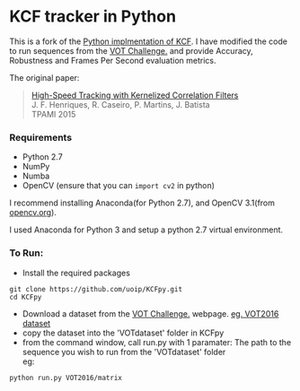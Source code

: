 # KCF tracker in Python

This is a fork of the [Python implmentation of KCF](https://github.com/uoip/KCFpy). I have modified the code to run sequences from the [VOT Challenge.](http://www.votchallenge.net/) and provide Accuracy, Robustness and Frames Per Second evaluation metrics.

The original paper:
> [High-Speed Tracking with Kernelized Correlation Filters](http://www.robots.ox.ac.uk/~joao/publications/henriques_tpami2015.pdf)<br>
> J. F. Henriques, R. Caseiro, P. Martins, J. Batista<br>
> TPAMI 2015

### Requirements
- Python 2.7
- NumPy
- Numba 
- OpenCV (ensure that you can `import cv2` in python)

I recommend installing Anaconda(for Python 2.7), and OpenCV 3.1(from [opencv.org](http://opencv.org/)).

I used Anaconda for Python 3 and setup a python 2.7 virtual environment.

### To Run:
- Install the required packages

```shell
git clone https://github.com/uoip/KCFpy.git
cd KCFpy
```

- Download a dataset from the [VOT Challenge.](http://www.votchallenge.net/) webpage. [eg. VOT2016 dataset](http://data.votchallenge.net/vot2016/vot2016.zip)
- copy the dataset into the 'VOTdataset' folder in KCFpy
- from the command window, call run.py with 1 paramater: The path to the sequence you wish to run from the 'VOTdataset' folder  
eg:

```shell
python run.py VOT2016/matrix
```


